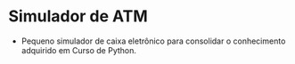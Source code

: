 # Simulador de ATM

- Pequeno simulador de caixa eletrônico para consolidar o conhecimento adquirido em Curso de Python.
